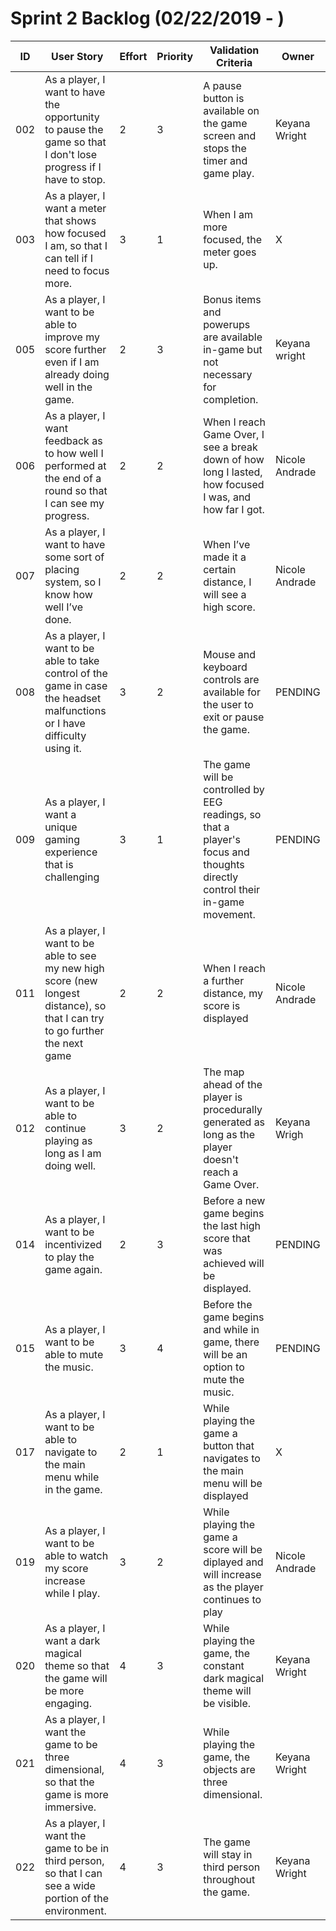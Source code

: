 # Sprint 2 Backlog (02/22/2019 - )

|ID  | User Story | Effort | Priority | Validation Criteria | Owner |
|----|------------|--------|----------|---------------------|--------|
|002 | As a player, I want to have the opportunity to pause the game so that I don't lose progress if I have to stop.|2|3| A pause button is available on the game screen and stops the timer and game play.|Keyana Wright|
|003 | As a player, I want a meter that shows how focused I am, so that I can tell if I need to focus more.|3|1|When I am more focused, the meter goes up. |X|
|005 | As a player, I want to be able to improve my score further even if I am already doing well in the game. |2|3|Bonus items and powerups are available in-game but not necessary for completion.|Keyana wright|
|006 |As a player, I want feedback as to how well I performed at the end of a round so that I can see my progress.|2|2|When I reach Game Over, I see a break down of how long I lasted, how focused I was, and how far I got.|Nicole Andrade|
|007 |As a player, I want to have some sort of placing system, so I know how well I’ve done.|2|2| When I’ve made it a certain distance, I will see a high score. |Nicole Andrade|
|008 |As a player, I want to be able to take control of the game in case the headset malfunctions or I have difficulty using it. |3|2|Mouse and keyboard controls are available for the user to exit or pause the game.|PENDING|
|009 |As a player, I want a unique gaming experience that is challenging |3|1| The game will be controlled by EEG readings, so that a player's focus and thoughts directly control their in-game movement. |PENDING|
|011 |As a player, I want to be able to see my new high score (new longest distance), so that I can try to go further the next game |2|2|When I reach a further distance, my score is displayed |Nicole Andrade|
|012 |As a player, I want to be able to continue playing as long as I am doing well.|3|2|The map ahead of the player is procedurally generated as long as the player doesn't reach a Game Over.|Keyana Wrigh|
|014 |As a player, I want to be incentivized to play the game again.|2|3|Before a new game begins the last high score that was achieved will be displayed.|PENDING|
|015 |As a player, I want to be able to mute the music.|3|4|Before the game begins and while in game, there will be an option to mute the music.|PENDING|
|017 |As a player, I want to be able to navigate to the main menu while in the game.|2|1|While playing the game a button that navigates to the main menu will be displayed|X|
|019 |As a player, I want to be able to watch my score increase while I play.|3|2|While playing the game a score will be diplayed and will increase as the player continues to play|Nicole Andrade|
|020|As a player, I want a dark magical theme so that the game will be more engaging.|4|3|While playing the game, the constant dark magical theme will be visible.|Keyana Wright|
|021|As a player, I want the game to be three dimensional, so that the game is more immersive.|4|3|While playing the game, the objects are three dimensional.|Keyana Wright|
|022|As a player, I want the game to be in third person, so that I can see a wide portion of the environment.|4|3|The game will stay in third person throughout the game.|Keyana Wright|
